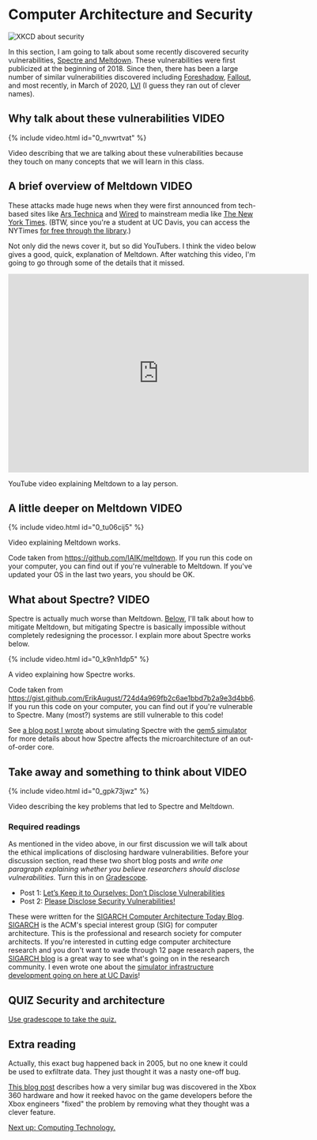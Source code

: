 # Computer Architecture and Security

![XKCD about security](https://imgs.xkcd.com/comics/security_advice.png)

In this section, I am going to talk about some recently discovered security vulnerabilities, [Spectre and Meltdown](https://meltdownattack.com/).
These vulnerabilities were first publicized at the beginning of 2018.
Since then, there has been a large number of similar vulnerabilities discovered including [Foreshadow](https://foreshadowattack.eu/), [Fallout](https://mdsattacks.com/), and most recently, in March of 2020, [LVI](https://lviattack.eu/) (I guess they ran out of clever names).

## Why talk about these vulnerabilities **VIDEO**

{% include video.html id="0_nvwrtvat" %}

Video describing that we are talking about these vulnerabilities because they touch on many concepts that we will learn in this class.

## A brief overview of Meltdown **VIDEO**

These attacks made huge news when they were first announced from tech-based sites like [Ars Technica](https://arstechnica.com/gadgets/2018/01/meltdown-and-spectre-every-modern-processor-has-unfixable-security-flaws/) and [Wired](https://www.wired.com/story/critical-intel-flaw-breaks-basic-security-for-most-computers/) to mainstream media like [The New York Times](https://www.nytimes.com/2018/01/03/business/computer-flaws.html).
(BTW, since you're a student at UC Davis, you can access the NYTimes [for free through the library](https://www.library.ucdavis.edu/news/get-free-access-to-the-new-york-times/).)

Not only did the news cover it, but so did YouTubers.
I think the video below gives a good, quick, explanation of Meltdown.
After watching this video, I'm going to go through some of the details that it missed.

<iframe width="608" height="402" src="https://www.youtube.com/embed/d1BRw32nMqg" frameborder="0" allow="accelerometer; autoplay; encrypted-media; gyroscope; picture-in-picture" allowfullscreen></iframe>

YouTube video explaining Meltdown to a lay person.

## A little deeper on Meltdown **VIDEO**

{% include video.html id="0_tu06cij5" %}

Video explaining Meltdown works.

Code taken from <https://github.com/IAIK/meltdown>.
If you run this code on your computer, you can find out if you're vulnerable to Meltdown.
If you've updated your OS in the last two years, you should be OK.

## What about Spectre? **VIDEO**

Spectre is actually much worse than Meltdown.
[Below](#take-away-and-something-to-think-about---video--), I'll talk about how to mitigate Meltdown, but mitigating Spectre is basically impossible without completely redesigning the processor.
I explain more about Spectre works below.

{% include video.html id="0_k9nh1dp5" %}

A video explaining how Spectre works.

Code taken from <https://gist.github.com/ErikAugust/724d4a969fb2c6ae1bbd7b2a9e3d4bb6>.
If you run this code on your computer, you can find out if you're vulnerable to Spectre.
Many (most?) systems are still vulnerable to this code!

See [a blog post I wrote](http://www.lowepower.com/jason/visualizing-spectre-with-gem5.html) about simulating Spectre with the [gem5 simulator](https://gem5.org) for more details about how Spectre affects the microarchitecture of an out-of-order core.

## Take away and something to think about **VIDEO**

{% include video.html id="0_gpk73jwz" %}

Video describing the key problems that led to Spectre and Meltdown.

### Required readings

As mentioned in the video above, in our first discussion we will talk about the ethical implications of disclosing hardware vulnerabilities.
Before your discussion section, read these two short blog posts and *write one paragraph explaining whether you believe researchers should disclose vulnerabilities.*
Turn this in on [Gradescope](https://www.gradescope.com/courses/105214/assignments/420374/submissions).

* Post 1: [Let’s Keep it to Ourselves: Don’t Disclose Vulnerabilities](https://www.sigarch.org/lets-keep-it-to-ourselves-dont-disclose-vulnerabilities/)
* Post 2: [Please Disclose Security Vulnerabilities!](https://www.sigarch.org/please-disclose-security-vulnerabilities/)

These were written for the [SIGARCH Computer Architecture Today Blog](https://www.sigarch.org/blog/).
[SIGARCH](https://www.sigarch.org/) is the ACM's special interest group (SIG) for computer architecture.
This is the professional and research society for computer architects.
If you're interested in cutting edge computer architecture research and you don't want to wade through 12 page research papers, the [SIGARCH blog](https://www.sigarch.org/blog/) is a great way to see what's going on in the research community.
I even wrote one about the [simulator infrastructure development going on here at UC Davis](https://www.sigarch.org/re-gem5-building-sustainable-research-infrastructure/)!

## **QUIZ** Security and architecture

[Use gradescope to take the quiz.](https://www.gradescope.com/courses/105214/assignments/414491)

## Extra reading

Actually, this exact bug happened back in 2005, but no one knew it could be used to exfiltrate data.
They just thought it was a nasty one-off bug.

[This blog post](https://randomascii.wordpress.com/2018/01/07/finding-a-cpu-design-bug-in-the-xbox-360/) describes how a very similar bug was discovered in the Xbox 360 hardware and how it reeked havoc on the game developers before the Xbox engineers "fixed" the problem by removing what they thought was a clever feature.

[Next up: Computing Technology.](./technology.md)
